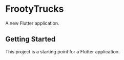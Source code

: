 # FrootyTrucks
A new Flutter application.

## Getting Started

This project is a starting point for a Flutter application.


